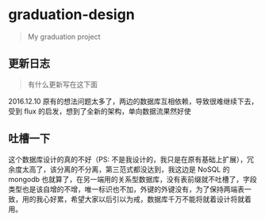 # graduation-design

> My graduation project

## 更新日志

> 有什么更新写在这下面

2016.12.10 原有的想法问题太多了，两边的数据库互相依赖，导致很难继续下去，受到 flux 的启发，想到了全新的架构，单向数据流果然好使

## 吐槽一下

这个数据库设计的真的不好（PS: 不是我设计的，我只是在原有基础上扩展），冗余度太高了，该分离的不分离，第三范式都没达到，我这边是 NoSQL 的 mongodb 也就算了，在另一端用的关系型数据库，没有表前缀就不吐槽了，字段类型也是该自增的不增，唯一标识也不加，外键的外键没有，为了保持两端表一致，用的我心好累，希望大家以后引以为戒，数据库千万不能将就着设计将就着用。